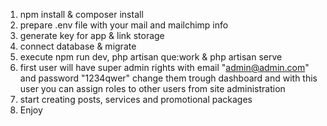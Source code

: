 1. npm install & composer install
2. prepare .env file with your mail and mailchimp info
3. generate key for app & link storage
4. connect database & migrate
5. execute npm run dev, php artisan que:work & php artisan serve
6. first  user will have super admin rights with email "admin@admin.com" and password "1234qwer"
change them trough dashboard and with this user you can assign roles to other users from site administration
7. start creating posts, services and promotional packages
8. Enjoy
